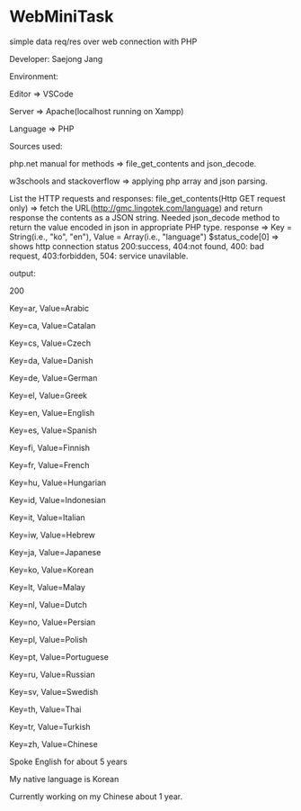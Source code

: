 # WebMiniTask
simple data req/res over web connection with PHP

 Developer: Saejong Jang
 
 Environment: 
 
 Editor => VSCode
 
 Server => Apache(localhost running on Xampp) 
 
 Language => PHP

 Sources used:
 
 php.net manual for methods => file_get_contents and json_decode.
 
 w3schools and stackoverflow => applying php array and json parsing.

 List the HTTP requests and responses:
 file_get_contents(Http GET request only) => fetch the URL(http://gmc.lingotek.com/language) and return response the contents as a JSON string.
 Needed json_decode method to return the value encoded in json in appropriate PHP type.
 response => Key = String(i.e., "ko", "en"), Value = Array(i.e., "language")
 $status_code[0] => shows http connection status 200:success, 404:not found, 400: bad request, 403:forbidden, 504: service unavilable.

output:
 
 200
 
Key=ar, Value=Arabic

Key=ca, Value=Catalan

Key=cs, Value=Czech

Key=da, Value=Danish

Key=de, Value=German

Key=el, Value=Greek

Key=en, Value=English

Key=es, Value=Spanish

Key=fi, Value=Finnish

Key=fr, Value=French

Key=hu, Value=Hungarian

Key=id, Value=Indonesian

Key=it, Value=Italian

Key=iw, Value=Hebrew

Key=ja, Value=Japanese

Key=ko, Value=Korean

Key=lt, Value=Malay

Key=nl, Value=Dutch

Key=no, Value=Persian

Key=pl, Value=Polish

Key=pt, Value=Portuguese

Key=ru, Value=Russian

Key=sv, Value=Swedish

Key=th, Value=Thai

Key=tr, Value=Turkish

Key=zh, Value=Chinese
 
 Spoke English for about 5 years
 
 My native language is Korean
 
 Currently working on my Chinese about 1 year.
 
